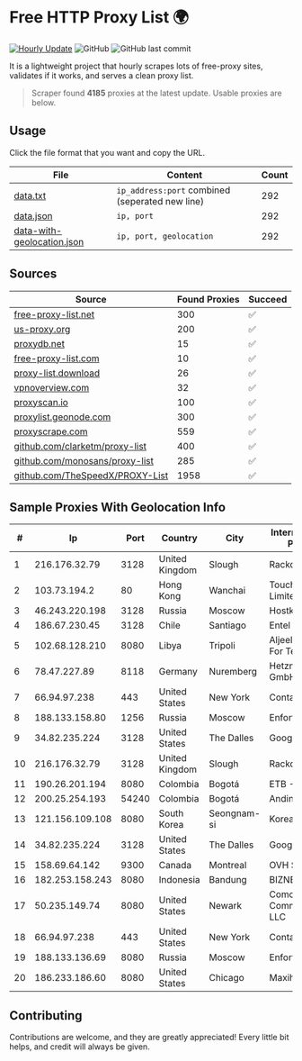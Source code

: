 
# Free HTTP Proxy List 🌍

[![Hourly Update](https://github.com/mertguvencli/http-proxy-list/actions/workflows/main.yml/badge.svg?branch=main)](https://github.com/mertguvencli/http-proxy-list/actions/workflows/main.yml)
![GitHub](https://img.shields.io/github/license/mertguvencli/http-proxy-list)
![GitHub last commit](https://img.shields.io/github/last-commit/mertguvencli/http-proxy-list)

It is a lightweight project that hourly scrapes lots of free-proxy sites, validates if it works, and serves a clean proxy list.


> Scraper found **4185** proxies at the latest update. Usable proxies are below.

## Usage

Click the file format that you want and copy the URL.


|File|Content|Count|
|----|-------|-----|
|[data.txt](https://raw.githubusercontent.com/mertguvencli/http-proxy-list/main/proxy-list/data.txt)|`ip_address:port` combined (seperated new line)|292|
|[data.json](https://raw.githubusercontent.com/mertguvencli/http-proxy-list/main/proxy-list/data.json)|`ip, port`|292|
|[data-with-geolocation.json](https://raw.githubusercontent.com/mertguvencli/http-proxy-list/main/proxy-list/data-with-geolocation.json)|`ip, port, geolocation`|292|

## Sources

|Source|Found Proxies|Succeed|
|------|-------------|-------|
|[free-proxy-list.net](https://free-proxy-list.net)|300|✅|
|[us-proxy.org](https://www.us-proxy.org)|200|✅|
|[proxydb.net](http://proxydb.net)|15|✅|
|[free-proxy-list.com](https://free-proxy-list.com/?page=&port=&type%5B%5D=http&type%5B%5D=https&up_time=0&search=Search)|10|✅|
|[proxy-list.download](https://www.proxy-list.download/HTTP)|26|✅|
|[vpnoverview.com](https://vpnoverview.com/privacy/anonymous-browsing/free-proxy-servers)|32|✅|
|[proxyscan.io](https://www.proxyscan.io)|100|✅|
|[proxylist.geonode.com](https://proxylist.geonode.com/api/proxy-list?limit=300&page=1&sort_by=lastChecked&sort_type=desc&protocols=http,https)|300|✅|
|[proxyscrape.com](https://api.proxyscrape.com/v2/?request=displayproxies&protocol=http&timeout=10000&country=all&ssl=all&anonymity=all)|559|✅|
|[github.com/clarketm/proxy-list](https://raw.githubusercontent.com/clarketm/proxy-list/master/proxy-list-raw.txt)|400|✅|
|[github.com/monosans/proxy-list](https://raw.githubusercontent.com/monosans/proxy-list/main/proxies/http.txt)|285|✅|
|[github.com/TheSpeedX/PROXY-List](https://raw.githubusercontent.com/TheSpeedX/PROXY-List/master/http.txt)|1958|✅|


## Sample Proxies With Geolocation Info

|#|Ip|Port|Country|City|Internet Service Provider|
|-|--|----|-------|----|-------------------------|
|1|216.176.32.79|3128|United Kingdom|Slough|Rackdog, LLC|
|2|103.73.194.2|80|Hong Kong|Wanchai|TouchPal HK Co., Limited|
|3|46.243.220.198|3128|Russia|Moscow|Hostkey B.V.|
|4|186.67.230.45|3128|Chile|Santiago|Entel Chile S.A.|
|5|102.68.128.210|8080|Libya|Tripoli|Aljeel Aljadeed For Technology|
|6|78.47.227.89|8118|Germany|Nuremberg|Hetzner Online GmbH|
|7|66.94.97.238|443|United States|New York|Contabo Inc.|
|8|188.133.158.80|1256|Russia|Moscow|Enforta-MSK|
|9|34.82.235.224|3128|United States|The Dalles|Google LLC|
|10|216.176.32.79|3128|United Kingdom|Slough|Rackdog, LLC|
|11|190.26.201.194|8080|Colombia|Bogotá|ETB - Colombia|
|12|200.25.254.193|54240|Colombia|Bogotá|Andinet ON Line|
|13|121.156.109.108|8080|South Korea|Seongnam-si|Korea Telecom|
|14|34.82.235.224|3128|United States|The Dalles|Google LLC|
|15|158.69.64.142|9300|Canada|Montreal|OVH SAS|
|16|182.253.158.243|8080|Indonesia|Bandung|BIZNET|
|17|50.235.149.74|8080|United States|Newark|Comcast Cable Communications, LLC|
|18|66.94.97.238|443|United States|New York|Contabo Inc.|
|19|188.133.136.69|8080|Russia|Moscow|Enforta-MSK|
|20|186.233.186.60|8080|United States|Chicago|Maxihost LTDA|



## Contributing

Contributions are welcome, and they are greatly appreciated! Every
little bit helps, and credit will always be given.

